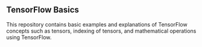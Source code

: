 ## TensorFlow Basics
This repository contains basic examples and explanations of TensorFlow concepts such as tensors, indexing of tensors, and mathematical operations using TensorFlow.
